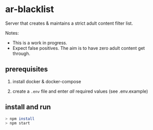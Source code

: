 # ar-blacklist

Server that creates & maintains a strict adult content filter list.

Notes: 
- This is a work in progress. 
- Expect false positives. The aim is to have zero adult content get through.


## prerequisites

1. install docker & docker-compose

2. create a `.env` file and enter *all* required values (see .env.example)

## install and run

```bash
> npm install
> npm start
```